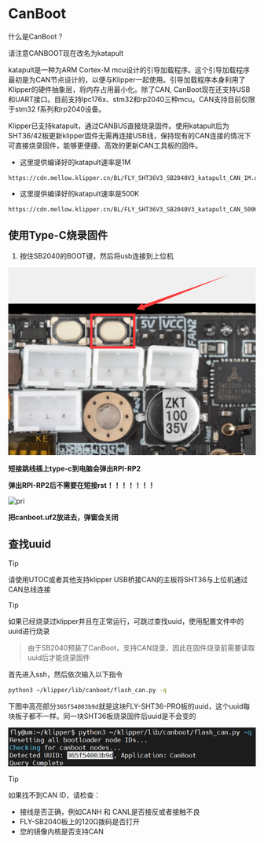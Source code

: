 # CanBoot

什么是CanBoot？

请注意CANBOOT现在改名为katapult

katapult是一种为ARM Cortex-M mcu设计的引导加载程序。这个引导加载程序最初是为CAN节点设计的，以便与Klipper一起使用。引导加载程序本身利用了Klipper的硬件抽象层，将内存占用最小化。除了CAN, CanBoot现在还支持USB和UART接口。目前支持lpc176x、stm32和rp2040三种mcu。CAN支持目前仅限于stm32 f系列和rp2040设备。

Klipper已支持katapult，通过CANBUS直接烧录固件。使用katapult后为SHT36/42板更新klipper固件无需再连接USB线，保持现有的CAN连接的情况下可直接烧录固件，能够更便捷、高效的更新CAN工具板的固件。

* 这里提供编译好的katapult速率是1M

```
https://cdn.mellow.klipper.cn/BL/FLY_SHT36V3_SB2040V3_katapult_CAN_1M.uf2
```

* 这里提供编译好的katapult速率是500K

```
https://cdn.mellow.klipper.cn/BL/FLY_SHT36V3_SB2040V3_katapult_CAN_500K.uf2
```

## 使用Type-C烧录固件

1. 按住SB2040的BOOT键，然后将usb连接到上位机

![boot](../../images/boards/fly_sb2040_v3/boot.png)

**短接跳线插上type-c到电脑会弹出RPI-RP2**

**弹出RPI-RP2后不需要在短接rst！！！！！！！**

![pri](../../images/boards/fly_sht36_pro/pri.png)

**把canboot.uf2放进去，弹窗会关闭**

## 查找uuid

> [!TIP]
> 请使用UTOC或者其他支持klipper USB桥接CAN的主板将SHT36与上位机通过CAN总线连接

> [!TIP]
> 如果已经烧录过klipper并且在正常运行，可跳过查找uuid，使用配置文件中的uuid进行烧录

> 由于SB2040预装了CanBoot，支持CAN烧录，因此在固件烧录前需要读取uuid后才能烧录固件

首先进入ssh，然后依次输入以下指令

```bash
python3 ~/klipper/lib/canboot/flash_can.py -q
```

下图中高亮部分``365f54003b9d``就是这块FLY-SHT36-PRO板的uuid，这个uuid每块板子都不一样。同一块SHT36板烧录固件后uuid是不会变的

![config](../../images/boards/fly_sht_v2/uuid.png ":no-zooom")

> [!TIP]
> 如果找不到CAN ID，请检查：

* 接线是否正确，例如CANH 和 CANL是否接反或者接触不良
* FLY-SB2040板上的120Ω拨码是否打开
* 您的镜像内核是否支持CAN
